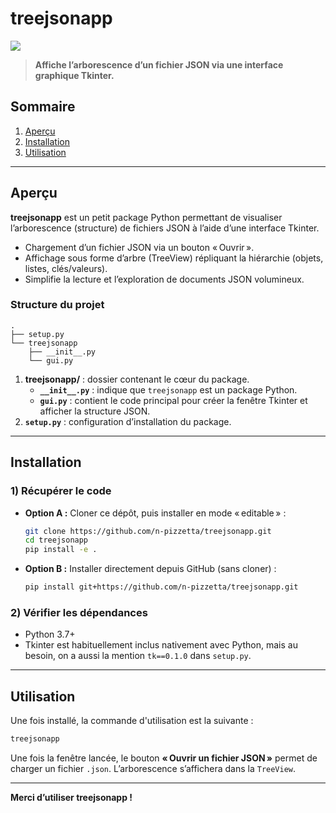 # treejsonapp
<a><img src="https://img.shields.io/badge/version-0.1.0-orange"/></a>

> **Affiche l’arborescence d’un fichier JSON via une interface graphique Tkinter.**

## Sommaire
1. [Aperçu](#aperçu)  
2. [Installation](#installation)  
3. [Utilisation](#utilisation)  

---

## Aperçu

**treejsonapp** est un petit package Python permettant de visualiser l’arborescence (structure) de fichiers JSON à l’aide d’une interface Tkinter.  
- Chargement d’un fichier JSON via un bouton « Ouvrir ».  
- Affichage sous forme d’arbre (TreeView) répliquant la hiérarchie (objets, listes, clés/valeurs).  
- Simplifie la lecture et l’exploration de documents JSON volumineux.

### Structure du projet

```
.
├── setup.py
└── treejsonapp
    ├── __init__.py
    └── gui.py
```

1. **treejsonapp/** : dossier contenant le cœur du package.  
   - **`__init__.py`** : indique que `treejsonapp` est un package Python.  
   - **`gui.py`** : contient le code principal pour créer la fenêtre Tkinter et afficher la structure JSON.  
2. **`setup.py`** : configuration d’installation du package.

---

## Installation

### 1) Récupérer le code

- **Option A :** Cloner ce dépôt, puis installer en mode « editable » :

  ```bash
  git clone https://github.com/n-pizzetta/treejsonapp.git
  cd treejsonapp
  pip install -e .
  ```

- **Option B :** Installer directement depuis GitHub (sans cloner) :

  ```bash
  pip install git+https://github.com/n-pizzetta/treejsonapp.git
  ```

### 2) Vérifier les dépendances

- Python 3.7+
- Tkinter est habituellement inclus nativement avec Python, mais au besoin, on a aussi la mention `tk==0.1.0` dans `setup.py`.

---

## Utilisation

Une fois installé, la commande d'utilisation est la suivante :

  ```bash
  treejsonapp
  ```

Une fois la fenêtre lancée, le bouton **« Ouvrir un fichier JSON »** permet de charger un fichier `.json`. L’arborescence s’affichera dans la `TreeView`.

---

**Merci d’utiliser treejsonapp !**